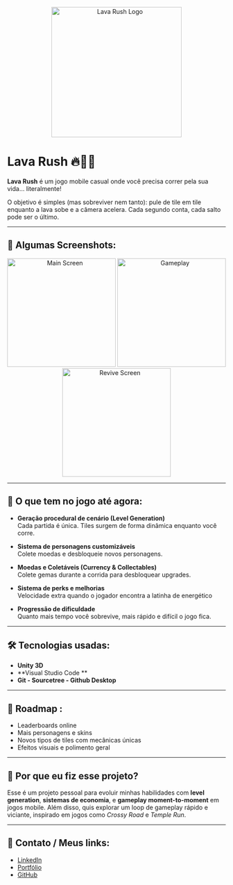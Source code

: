 <p align="center">
  <img src="https://github.com/user-attachments/assets/d37f8fba-b1b8-46a8-99f4-a59443d664c4" alt="Lava Rush Logo" width="300"/>
</p>

# Lava Rush 🔥🏃‍♂️

**Lava Rush** é um jogo mobile casual onde você precisa correr pela sua vida… literalmente!

O objetivo é simples (mas sobreviver nem tanto): pule de tile em tile enquanto a lava sobe e a câmera acelera. Cada segundo conta, cada salto pode ser o último.

---

## 📸 Algumas Screenshots:

<p align="center">
  <img src="https://github.com/user-attachments/assets/c5c847d3-8ba4-4e7c-80ef-26f6bba464fd" alt="Main Screen" width="250"/>
  <img src="https://github.com/user-attachments/assets/74a7761a-ffd4-46c3-8b80-b4b136058f3a" alt="Gameplay" width="250"/>
  <img src="https://github.com/user-attachments/assets/fa297cb8-c888-4704-a691-4632227b69f5" alt="Revive Screen" width="250"/>
</p>

---

## 🚀 O que tem no jogo até agora:

- **Geração procedural de cenário (Level Generation)**  
  Cada partida é única. Tiles surgem de forma dinâmica enquanto você corre.

- **Sistema de personagens customizáveis**  
  Colete moedas e desbloqueie novos personagens.

- **Moedas e Coletáveis (Currency & Collectables)**  
  Colete gemas durante a corrida para desbloquear upgrades.

- **Sistema de perks e melhorias**  
  Velocidade extra quando o jogador encontra a latinha de energético

- **Progressão de dificuldade**  
  Quanto mais tempo você sobrevive, mais rápido e difícil o jogo fica.

---

## 🛠️ Tecnologias usadas:

- **Unity 3D**  
- **Visual Studio Code **
- **Git - Sourcetree - Github Desktop**  

---

## 🎯 Roadmap :

- Leaderboards online
- Mais personagens e skins
- Novos tipos de tiles com mecânicas únicas
- Efeitos visuais e polimento geral

---

## 💬 Por que eu fiz esse projeto?

Esse é um projeto pessoal para evoluir minhas habilidades com **level generation**, **sistemas de economia**, e **gameplay moment-to-moment** em jogos mobile. Além disso, quis explorar um loop de gameplay rápido e viciante, inspirado em jogos como *Crossy Road* e *Temple Run*.

---

## 📲 Contato / Meus links:

- [LinkedIn](https://www.linkedin.com/in/lucas-fernandes-016505230/)
- [Portfólio](https://notluxca.github.io/)
- [GitHub](https://github.com/notluxca)
